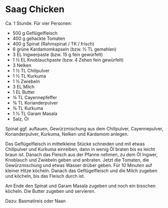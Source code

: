 Saag Chicken
============

Ca. 1 Stunde. Für vier Personen:

* 500 g Geflügelfleisch
* 400 g gehackte Tomaten
* 400 g Spinat (Rahmspinat / TK / frisch)
* 6 grüne Kardamomkapseln (bzw. ½ TL gemahlen)
* 3 EL Ingwerpaste (bzw. 15 g fein gewürfelt)
* 1 ½ EL Knoblauchpaste (bzw. 4 Zehen fein gewürfelt)
* 3 Nelken
* 1 ½ TL Chilipulver
* 1 ½ TL Kurkuma
* 1 ½ Zwiebeln
* 3 EL Milch
* 1 EL Butter
* ¾ TL Cayennepfeffer
* ¾ TL Korianderpulver
* ¾ TL Kurkuma
* 1 ½ TL Garam Masala
* Salz, Öl

Spinat ggf. auftauen, Gewürzmischung aus dem Chilipulver, Cayennepulver,
Korianderpulver, Kurkuma, Nelken und Kardamom anlegen.

Das Geflügelfleisch in mittelkleine Stücke schneiden und mit etwas Chilipulver
und Kurkuma einreiben, dann in wenig Öl braten bis es leicht braun ist. Danach
das Fleisch aus der Pfanne nehmen, zu dem Öl Ingwer, Knoblauch und
Zwiebeln geben und anbraten. Jetzt die Tomaten, die Gewürzmischung und etwas
Wasser drüber geben. Für 10 Minuten auf kleiner Hitze köcheln. Danach das
Geflügelfleisch und die Milch zugeben und köcheln, bis das Fleisch durch ist.

Am Ende den Spinat und Garam Masala zugeben und noch ein bisschen köcheln. Die
Butter zugeben und servieren.

Dazu: Basmatireis oder Naan